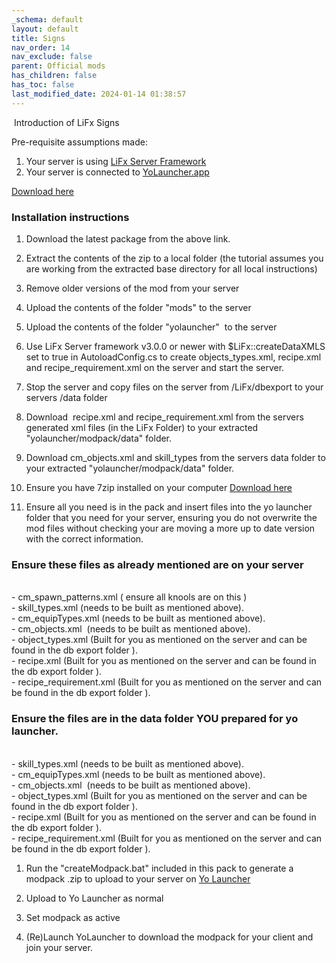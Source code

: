 ```yaml
---
_schema: default
layout: default
title: Signs
nav_order: 14
nav_exclude: false
parent: Official mods
has_children: false
has_toc: false
last_modified_date: 2024-01-14 01:38:57
---
```



&nbsp;Introduction of LiFx Signs&nbsp;

Pre-requisite assumptions made:

1. Your server is using [LiFx Server Framework](/Docs/server-framework)
2. Your server is connected to [YoLauncher.app](https://YoLauncher.app)

[Download here](https://github.com/LiF-x/signs/releases/latest)

### Installation instructions&nbsp;

1. Download the latest package from the above link.

2. Extract the contents of the zip to a local folder (the tutorial assumes you are working from the extracted base directory for all local instructions)

3. Remove older versions of the mod from your server

4. Upload the contents of the folder "mods" to the server

5. Upload the contents of the folder "yolauncher" &nbsp;to the server&nbsp;


6. Use LiFx Server framework v3.0.0 or newer with $LiFx::createDataXMLS set to true in AutoloadConfig.cs to create objects\_types.xml, recipe.xml and recipe\_requirement.xml on the server and start the server. 

7. Stop the server and copy files on the server from /LiFx/dbexport to your servers /data folder

8. Download &nbsp;recipe.xml and recipe\_requirement.xml from the servers generated xml files (in the LiFx Folder) to your extracted "yolauncher/modpack/data" folder.

9. Download cm\_objects.xml and skill\_types from the servers data folder to your extracted "yolauncher/modpack/data" folder.

10. Ensure you have 7zip installed on your computer [Download here](https://7zip.dev/en/download/)

11. Ensure all you need is in the pack and insert files into the yo launcher folder that you need for your server, ensuring you do not overwrite the mod files without checking your are moving a more up to date version with the correct information.

### Ensure these files as already mentioned are on your server&nbsp;

<br>\- cm\_spawn\_patterns.xml ( ensure all knools are on this )<br>\- skill\_types.xml (needs to be built as mentioned above).<br>\- cm\_equipTypes.xml (needs to be built as mentioned above).<br>\- cm\_objects.xml &nbsp;(needs to be built as mentioned above).<br>\- object\_types.xml (Built for you as mentioned on the server and can be found in the db export folder ).<br>\- recipe.xml (Built for you as mentioned on the server and can be found in the db export folder ).<br>\- recipe\_requirement.xml (Built for you as mentioned on the server and can be found in the db export folder ).​​​

### Ensure the files are in the data folder YOU prepared for yo launcher.&nbsp;

<br>\- skill\_types.xml (needs to be built as mentioned above).<br>\- cm\_equipTypes.xml (needs to be built as mentioned above).<br>\- cm\_objects.xml &nbsp;(needs to be built as mentioned above).<br>\- object\_types.xml (Built for you as mentioned on the server and can be found in the db export folder ).<br>\- recipe.xml (Built for you as mentioned on the server and can be found in the db export folder ).<br>\- recipe\_requirement.xml (Built for you as mentioned on the server and can be found in the db export folder ).​​​

1. ​​Run the "createModpack.bat" included in this pack to generate a modpack .zip to upload to your server on&nbsp;[Yo Launcher](https://www.yolauncher.app/)&nbsp;

2. Upload to Yo Launcher as normal&nbsp;

3. Set modpack as active

4. (Re)Launch YoLauncher to download the modpack for your client and join your server.